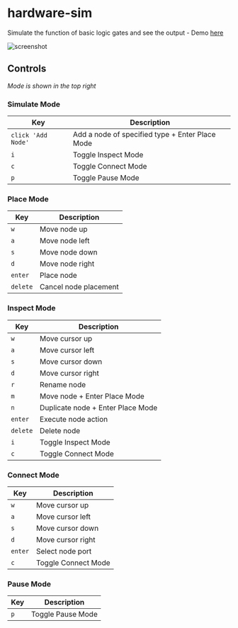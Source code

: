 # hardware-sim

Simulate the function of basic logic gates and see the output - Demo [here](https://ianfeldman.dev/demos/hardware-sim/index.html)

![screenshot](https://i.imgur.com/CPkO3i6.png)

## Controls
*Mode is shown in the top right*
### Simulate Mode
| Key | Description |
| --- | --- |
| `click 'Add Node'` | Add a node of specified type + Enter Place Mode |
| `i` | Toggle Inspect Mode |
| `c` | Toggle Connect Mode |
| `p` | Toggle Pause Mode |

### Place Mode
| Key | Description |
| --- | --- |
| `w` | Move node up |
| `a` | Move node left |
| `s` | Move node down |
| `d` | Move node right |
| `enter` | Place node |
| `delete` | Cancel node placement |

### Inspect Mode
| Key | Description |
| --- | --- |
| `w` | Move cursor up |
| `a` | Move cursor left |
| `s` | Move cursor down |
| `d` | Move cursor right |
| `r` | Rename node |
| `m` | Move node + Enter Place Mode |
| `n` | Duplicate node + Enter Place Mode |
| `enter` | Execute node action |
| `delete` | Delete node |
| `i` | Toggle Inspect Mode |
| `c` | Toggle Connect Mode |

### Connect Mode
| Key | Description |
| --- | --- |
| `w` | Move cursor up |
| `a` | Move cursor left |
| `s` | Move cursor down |
| `d` | Move cursor right |
| `enter` | Select node port |
| `c` | Toggle Connect Mode |

### Pause Mode
| Key | Description |
| --- | --- |
| `p` | Toggle Pause Mode |
